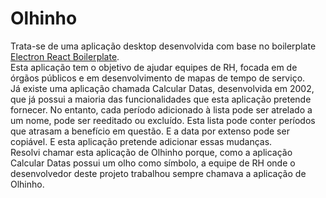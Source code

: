 # Olhinho

Trata-se de uma aplicação desktop desenvolvida com base no boilerplate [Electron React Boilerplate](https://github.com/electron-react-boilerplate).
<br>
Esta aplicação tem o objetivo de ajudar equipes de RH, focada em de órgãos públicos e em desenvolvimento de mapas de tempo de serviço.
<br>
Já existe uma aplicação chamada Calcular Datas, desenvolvida em 2002, que já possui a maioria das funcionalidades que esta aplicação pretende fornecer. No entanto, cada período adicionado à lista pode ser atrelado a um nome, pode ser reeditado ou excluído. Esta lista pode conter períodos que atrasam a benefício em questão. E a data por extenso pode ser copiável. E esta aplicação pretende adicionar essas mudanças.
<br>
Resolvi chamar esta aplicação de Olhinho porque, como a aplicação Calcular Datas possui um olho como símbolo, a equipe de RH onde o desenvolvedor deste projeto trabalhou sempre chamava a aplicação de Olhinho.
